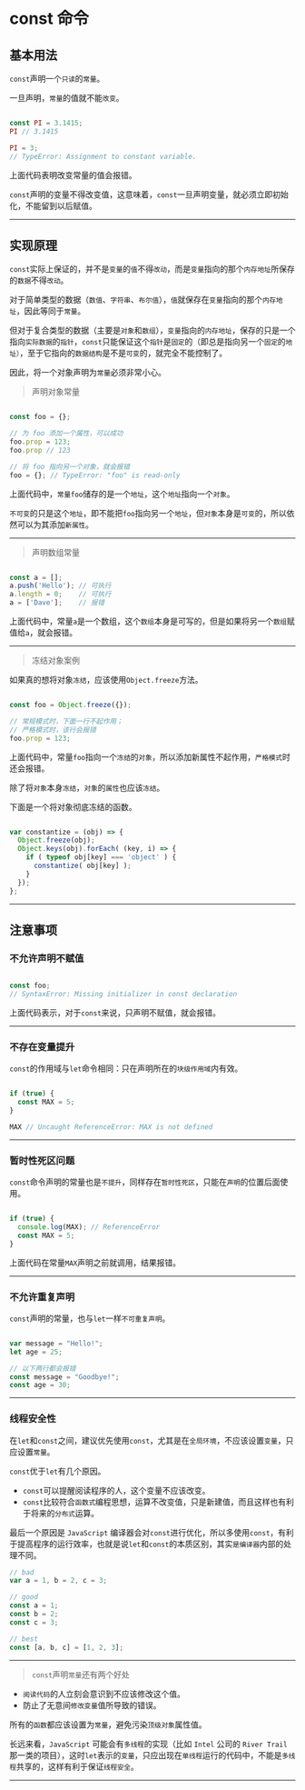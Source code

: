 # const 命令

## 基本用法

`const`声明一个`只读`的`常量`。

一旦声明，`常量`的值就不能`改变`。

```javascript

const PI = 3.1415;
PI // 3.1415

PI = 3;
// TypeError: Assignment to constant variable.
```

上面代码表明改变常量的值会报错。

`const`声明的变量不得改变值，这意味着，`const`一旦声明变量，就必须立即初始化，不能留到以后赋值。

---

## 实现原理

`const`实际上保证的，并不是`变量`的`值`不得`改动`，而是`变量`指向的那个`内存地址`所保存的`数据`不得`改动`。

对于简单类型的数据（`数值`、`字符串`、`布尔值`），`值`就保存在`变量`指向的那个`内存地址`，因此等同于`常量`。

但对于复合类型的数据（主要是`对象`和`数组`），`变量`指向的`内存地址`，保存的只是一个指向`实际数据`的`指针`，`const`只能保证这个`指针`是`固定`的（即总是指向另一个`固定`的`地址）`，至于它指向的`数据结构`是不是`可变`的，就完全不能控制了。

因此，将一个对象声明为`常量`必须非常小心。

> 声明对象常量

```javascript

const foo = {};

// 为 foo 添加一个属性，可以成功
foo.prop = 123;
foo.prop // 123

// 将 foo 指向另一个对象，就会报错
foo = {}; // TypeError: "foo" is read-only
```

上面代码中，`常量foo`储存的是一个`地址`，这个`地址`指向一个`对象`。

`不可变`的只是这个`地址`，即不能把`foo`指向另一个`地址`，但`对象`本身是`可变`的，所以依然可以为其添加`新属性`。

  ---

> 声明数组常量

```javascript

const a = [];
a.push('Hello'); // 可执行
a.length = 0;    // 可执行
a = ['Dave'];    // 报错
```

上面代码中，常量`a`是一个数组，这个`数组`本身是可写的，但是如果将另一个`数组`赋值给`a`，就会报错。

  ---

> 冻结对象案例

如果真的想将对象`冻结`，应该使用`Object.freeze`方法。

```javascript

const foo = Object.freeze({});

// 常规模式时，下面一行不起作用；
// 严格模式时，该行会报错
foo.prop = 123;
```

上面代码中，常量`foo`指向一个`冻结`的`对象`，所以添加新属性不起作用，`严格模式`时还会报错。

除了将`对象`本身`冻结`，`对象`的`属性`也应该`冻结`。

下面是一个将对象彻底冻结的函数。

```javascript

var constantize = (obj) => {
  Object.freeze(obj);
  Object.keys(obj).forEach( (key, i) => {
    if ( typeof obj[key] === 'object' ) {
      constantize( obj[key] );
    }
  });
};
```

---

## 注意事项

### 不允许声明不赋值

```javascript

const foo;
// SyntaxError: Missing initializer in const declaration
```

上面代码表示，对于`const`来说，只声明不赋值，就会报错。

  ---

### 不存在变量提升

`const`的作用域与`let`命令相同：只在声明所在的`块级作用域`内有效。

```javascript

if (true) {
  const MAX = 5;
}

MAX // Uncaught ReferenceError: MAX is not defined
```

  ---

### 暂时性死区问题

`const`命令声明的常量也是`不提升`，同样存在`暂时性死区`，只能在`声明`的位置后面使用。

```javascript

if (true) {
  console.log(MAX); // ReferenceError
  const MAX = 5;
}
```

上面代码在常量`MAX`声明之前就调用，结果报错。

  ---

### 不允许重复声明

`const`声明的常量，也与`let`一样`不可重复声明`。

```javascript

var message = "Hello!";
let age = 25;

// 以下两行都会报错
const message = "Goodbye!";
const age = 30;
```

---

### 线程安全性

在`let`和`const`之间，建议优先使用`const`，尤其是在`全局环境`，不应该设置`变量`，只应设置`常量`。

`const`优于`let`有几个原因。

- `const`可以提醒阅读程序的人，这个变量不应该改变。
- `const`比较符合`函数式`编程思想，运算不改变值，只是新建值，而且这样也有利于将来的`分布式`运算。

最后一个原因是 `JavaScript` 编译器会对`const`进行优化，所以多使用`const`，有利于提高程序的运行效率，也就是说`let`和`const`的本质区别，其实`是编译器`内部的处理不同。

```javascript
// bad
var a = 1, b = 2, c = 3;

// good
const a = 1;
const b = 2;
const c = 3;

// best
const [a, b, c] = [1, 2, 3];
```

---

> `const`声明`常量`还有两个好处

- `阅读代码`的人立刻会意识到不应该修改这个值。
- 防止了无意间`修改变量`值所导致的错误。

所有的`函数`都应该设置为`常量`，避免污染`顶级对象`属性值。

长远来看，`JavaScript` 可能会有`多线程`的实现（比如 `Intel` 公司的 `River Trail` 那一类的项目），这时`let`表示的`变量`，只应出现在`单线程`运行的代码中，不能是`多线程`共享的，这样有利于保证`线程安全`。

---